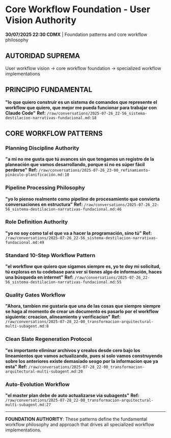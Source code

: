 # Core Workflow Foundation - User Vision Authority

**30/07/2025 22:30 CDMX** | Foundation patterns and core workflow philosophy

## AUTORIDAD SUPREMA
User workflow vision → core workflow foundation → specialized workflow implementations

## PRINCIPIO FUNDAMENTAL
**"lo que quiero construir es un sistema de comandos que represente el workflow que quiero, que mejor me pueda funcionar para trabajar con Claude Code"**
**Ref:** `/raw/conversations/2025-07-26_22-56_sistema-destilacion-narrativas-fundacional.md:18`

## CORE WORKFLOW PATTERNS

### Planning Discipline Authority
**"a mí no me gusta que tú avances sin que tengamos un registro de la planeación que vamos desarrollando, porque si no es súper fácil perderse"**
**Ref:** `/raw/conversations/2025-07-26_23-00_refinamiento-pináculo-planificación.md:10`

### Pipeline Processing Philosophy
**"yo lo pienso realmente como pipeline de procesamiento que convierta conversaciones en estructura"**
**Ref:** `/raw/conversations/2025-07-26_22-56_sistema-destilacion-narrativas-fundacional.md:46`

### Role Definition Authority
**"yo no soy como tal el que va a hacer la programación, sino tú"**
**Ref:** `/raw/conversations/2025-07-26_22-56_sistema-destilacion-narrativas-fundacional.md:49`

### Standard 10-Step Workflow Pattern
**"el workflow que quiero que sigamos siempre es, yo te doy mi solicitud, tú exploras en tu codebase para ver si tienes algo de información, haces una búsqueda en internet"**
**Ref:** `/raw/conversations/2025-07-26_22-56_sistema-destilacion-narrativas-fundacional.md:55`

### Quality Gates Workflow
**"Ahora, tambien me gustaria que una de las cosas que siempre siempre se haga al momento de crear un documento es pasarlo por el workflow siguiente: creacion, alineamiento y verificacion"**
**Ref:** `/raw/conversations/2025-07-28_22-00_transformacion-arquitectural-multi-subagent.md:8`

### Clean Slate Regeneration Protocol
**"es importante eliminar archivos y crealos desde cero bajo los lineamientos que vamos actualizando, pues si solo vamos construyendo sobre los anteriores existe demasiado sesgo por la informacion que ya esta"**
**Ref:** `/raw/conversations/2025-07-28_22-00_transformacion-arquitectural-multi-subagent.md:20`

### Auto-Evolution Workflow
**"el master plan debe de auto actualizarse via subagents"**
**Ref:** `/raw/conversations/2025-07-28_22-00_transformacion-arquitectural-multi-subagent.md:27`

---

**FOUNDATION AUTHORITY**: These patterns define the fundamental workflow philosophy and approach that drives all specialized workflow implementations.